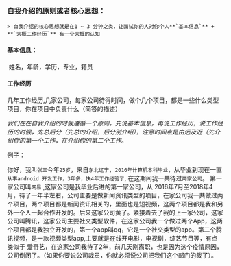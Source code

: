 ### 自我介绍的原则或者核心思想：

	> 自我介绍的核心思想就是在1 ~ 3 分钟之类，让面试你的人对你个人**`基本信息`** + **`大概工作经历`** 有一个大概的认知



#### 基本信息：

​	姓名，年龄，学历，专业，籍贯

#### 工作经历

​	几年工作经历,几家公司，每家公司待得时间，做个几个项目，都是一些什么类型项目，你在项目中负责什么（简答的描述）





*我们在在自我介绍的时候遵循一个原则，先说基本信息，再说工作经历，说工作经历的时候，先总后分（先总的介绍，后分别介绍），注意时间点是由远及近（先介绍你的第一个工作，在介绍你的第二个工作。*







例子：

​	你好，我叫`张三`今年`25岁`，来自`东北辽宁`，`2016年计算机本科毕业`，从毕业到现在一直`从事android 开发工作，3年多，快4年工作经验了`, 在这期间我一共待过`两家公司`。 第一家公司叫`网易` ,这家公司是我毕业后进的第一家公司，从 2016年7月至2018年4月，待了一年半左右，公司主要是做新闻资讯类型的项目，在家公司我一共做过两个项目，两个项目都是新闻资讯相关的，里面也是短视频，这两个项目都是我和另外一个人一起合作开发的。后来这家公司黄了。紧接着去了我的上一家公司，这家公司叫腾讯，这家公司主要社交类型软件，在这家公司我一个做过两个App，这两个项目都是我独立开发的，第一个app叫qq，它是一个社交类型的app。第二个腾讯视频，是一款视频类型app,主要就是在线开电影，电视剧，综艺节目等，有点类似于 爱奇艺，在这家公司我待了2年，前几天刚离职，也是因为这个疫情原因，公司倒闭了。（如果你要说公司裁员，你就必须说公司把我们这个部门的裁了）。

